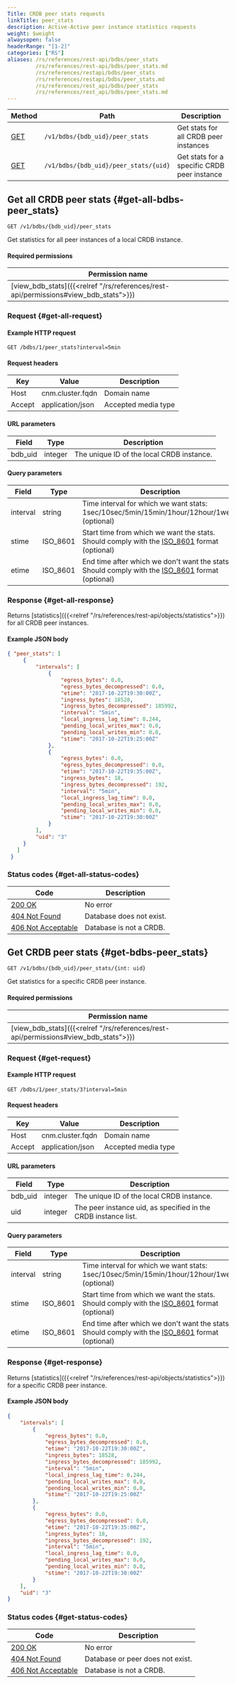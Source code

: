 ```yaml
---
Title: CRDB peer stats requests
linkTitle: peer_stats
description: Active-Active peer instance statistics requests
weight: $weight
alwaysopen: false
headerRange: "[1-2]"
categories: ["RS"]
aliases: /rs/references/rest-api/bdbs/peer_stats
         /rs/references/rest-api/bdbs/peer_stats.md
         /rs/references/restapi/bdbs/peer_stats
         /rs/references/restapi/bdbs/peer_stats.md
         /rs/references/rest_api/bdbs/peer_stats
         /rs/references/rest_api/bdbs/peer_stats.md
---
```


| Method | Path | Description |
|--------|------|-------------|
| [GET](#get-all-bdbs-peer_stats) | `/v1/bdbs/{bdb_uid}/peer_stats` | Get stats for all CRDB peer instances |
| [GET](#get-bdbs-peer_stats) | `/v1/bdbs/{bdb_uid}/peer_stats/{uid}` | Get stats for a specific CRDB peer instance |

## Get all CRDB peer stats {#get-all-bdbs-peer_stats}

	GET /v1/bdbs/{bdb_uid}/peer_stats

Get statistics for all peer instances of a local CRDB instance.

#### Required permissions

| Permission name |
|-----------------|
| [view_bdb_stats]({{<relref "/rs/references/rest-api/permissions#view_bdb_stats">}}) |

### Request {#get-all-request} 

#### Example HTTP request

	GET /bdbs/1/peer_stats?interval=5min 

#### Request headers

| Key | Value | Description |
|-----|-------|-------------|
| Host | cnm.cluster.fqdn | Domain name |
| Accept | application/json | Accepted media type |

#### URL parameters

| Field | Type | Description |
|-------|------|-------------|
| bdb_uid | integer | The unique ID of the local CRDB instance. |

#### Query parameters

| Field | Type | Description |
|-------|------|-------------|
| interval | string | Time interval for which we want stats: 1sec/10sec/5min/15min/1hour/12hour/1week (optional) |
| stime | ISO_8601 | Start time from which we want the stats. Should comply with the [ISO_8601](https://en.wikipedia.org/wiki/ISO_8601) format (optional) |
| etime | ISO_8601 | End time after which we don't want the stats. Should comply with the [ISO_8601](https://en.wikipedia.org/wiki/ISO_8601) format (optional) |

### Response {#get-all-response} 

Returns [statistics]({{<relref "/rs/references/rest-api/objects/statistics">}}) for all CRDB peer instances.

#### Example JSON body

```json
{ "peer_stats": [
     {
         "intervals": [
             {
                 "egress_bytes": 0.0,
                 "egress_bytes_decompressed": 0.0,
                 "etime": "2017-10-22T19:30:00Z",
                 "ingress_bytes": 18528,
                 "ingress_bytes_decompressed": 185992,
                 "interval": "5min",
                 "local_ingress_lag_time": 0.244,
                 "pending_local_writes_max": 0.0,
                 "pending_local_writes_min": 0.0,
                 "stime": "2017-10-22T19:25:00Z"
             },
             {
                 "egress_bytes": 0.0,
                 "egress_bytes_decompressed": 0.0,
                 "etime": "2017-10-22T19:35:00Z",
                 "ingress_bytes": 18,
                 "ingress_bytes_decompressed": 192,
                 "interval": "5min",
                 "local_ingress_lag_time": 0.0,
                 "pending_local_writes_max": 0.0,
                 "pending_local_writes_min": 0.0,
                 "stime": "2017-10-22T19:30:00Z"
             }
         ],
         "uid": "3"
     }
   ]
 }
```

### Status codes {#get-all-status-codes} 

| Code | Description |
|------|-------------|
| [200 OK](http://www.w3.org/Protocols/rfc2616/rfc2616-sec10.html#sec10.2.1) | No error |
| [404 Not Found](http://www.w3.org/Protocols/rfc2616/rfc2616-sec10.html#sec10.4.5) | Database does not exist. |
| [406 Not Acceptable](http://www.w3.org/Protocols/rfc2616/rfc2616-sec10.html#sec10.4.7) | Database is not a CRDB. |

## Get CRDB peer stats {#get-bdbs-peer_stats}

	GET /v1/bdbs/{bdb_uid}/peer_stats/{int: uid}

Get statistics for a specific CRDB peer instance.

#### Required permissions

| Permission name |
|-----------------|
| [view_bdb_stats]({{<relref "/rs/references/rest-api/permissions#view_bdb_stats">}}) |

### Request {#get-request} 

#### Example HTTP request

	GET /bdbs/1/peer_stats/3?interval=5min 

#### Request headers

| Key | Value | Description |
|-----|-------|-------------|
| Host | cnm.cluster.fqdn | Domain name |
| Accept | application/json | Accepted media type |

#### URL parameters

| Field | Type | Description |
|-------|------|-------------|
| bdb_uid | integer | The unique ID of the local CRDB instance. |
| uid | integer | The peer instance uid, as specified in the CRDB instance list. |

#### Query parameters

| Field | Type | Description |
|-------|------|-------------|
| interval | string | Time interval for which we want stats: 1sec/10sec/5min/15min/1hour/12hour/1week (optional) |
| stime | ISO_8601 | Start time from which we want the stats. Should comply with the [ISO_8601](https://en.wikipedia.org/wiki/ISO_8601) format (optional) |
| etime | ISO_8601 | End time after which we don't want the stats. Should comply with the [ISO_8601](https://en.wikipedia.org/wiki/ISO_8601) format (optional) |

### Response {#get-response} 

Returns [statistics]({{<relref "/rs/references/rest-api/objects/statistics">}}) for a specific CRDB peer instance.

#### Example JSON body

```json
{
    "intervals": [
        {
            "egress_bytes": 0.0,
            "egress_bytes_decompressed": 0.0,
            "etime": "2017-10-22T19:30:00Z",
            "ingress_bytes": 18528,
            "ingress_bytes_decompressed": 185992,
            "interval": "5min",
            "local_ingress_lag_time": 0.244,
            "pending_local_writes_max": 0.0,
            "pending_local_writes_min": 0.0,
            "stime": "2017-10-22T19:25:00Z"
        },
        {
            "egress_bytes": 0.0,
            "egress_bytes_decompressed": 0.0,
            "etime": "2017-10-22T19:35:00Z",
            "ingress_bytes": 18,
            "ingress_bytes_decompressed": 192,
            "interval": "5min",
            "local_ingress_lag_time": 0.0,
            "pending_local_writes_max": 0.0,
            "pending_local_writes_min": 0.0,
            "stime": "2017-10-22T19:30:00Z"
        }
    ],
    "uid": "3"
}
```

### Status codes {#get-status-codes} 

| Code | Description |
|------|-------------|
| [200 OK](http://www.w3.org/Protocols/rfc2616/rfc2616-sec10.html#sec10.2.1) | No error |
| [404 Not Found](http://www.w3.org/Protocols/rfc2616/rfc2616-sec10.html#sec10.4.5) | Database or peer does not exist. |
| [406 Not Acceptable](http://www.w3.org/Protocols/rfc2616/rfc2616-sec10.html#sec10.4.7) | Database is not a CRDB. |
